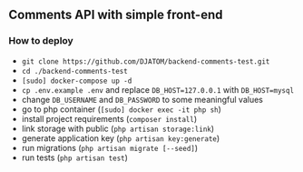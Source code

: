 ## Comments API with simple front-end
### How to deploy
* `git clone https://github.com/DJATOM/backend-comments-test.git`
* `cd ./backend-comments-test`
* `[sudo] docker-compose up -d`
* `cp .env.example .env` and replace `DB_HOST=127.0.0.1` with `DB_HOST=mysql`
* change `DB_USERNAME` and `DB_PASSWORD` to some meaningful values
* go to php container (`[sudo] docker exec -it php sh`)
* install project requirements (`composer install`)
* link storage with public (`php artisan storage:link`)
* generate application key (`php artisan key:generate`)
* run migrations (`php artisan migrate [--seed]`)
* run tests (`php artisan test`)
